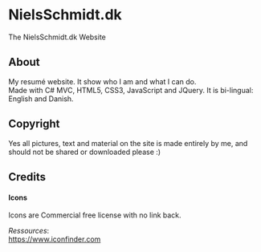 # NielsSchmidt.dk
The NielsSchmidt.dk Website

## About
My resumé website. It show who I am and what I can do.  
Made with C# MVC, HTML5, CSS3, JavaScript and JQuery.
It is bi-lingual: English and Danish.

## Copyright
Yes all pictures, text and material on the site is made entirely by me, and should not be shared or downloaded please :)

## Credits
#### Icons
Icons are Commercial free license with no link back.

*Ressources*:  
https://www.iconfinder.com  
